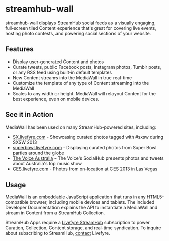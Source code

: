 # streamhub-wall

streamhub-wall displays StreamHub social feeds as a visually engaging, full-screen tiled Content experience that's great for covering live events, hosting photo contests, and powering social sections of your website.

## Features

* Display user-generated Content and photos
* Curate tweets, public Facebook posts, Instagram photos, Tumblr posts, or any RSS feed using built-in default templates
* New Content streams into the MediaWall in true real-time
* Customize the template of any type of Content streaming into the MediaWall
* Scales to any width or height. MediaWall will relayout Content for the best experience, even on mobile devices.

## See it in Action

MediaWall has been used on many StreamHub-powered sites, including:

* [SX.livefyre.com](http://sx.livefyre.com/wall/) - Showcasing curated photos tagged with #sxsw during SXSW 2013
* [superbowl.livefyre.com](http://superbowl.livefyre.com/#/media) - Displaying curated photos from Super Bowl parties around the globe
* [The Voice Australia](http://www.thevoice.com.au/social.html) - The Voice's SocialHub presents photos and tweets about Australia's top music show
* [CES.livefyre.com](http://ces.livefyre.com/) - Photos from on-location at CES 2013 in Las Vegas

## Usage

MediaWall is an embeddable JavaScript application that runs in any HTML5-compatible browser, including mobile devices and tablets. The included Developer Documentation explains the API to instantiate a MediaWall and stream in Content from a StreamHub Collection.

StreamHub Apps require a [Livefyre StreamHub](http://www.livefyre.com/streamhub/) subscription to power Curation, Collection, Content storage, and real-time syndication. To inquire about subscribing to StreamHub, [contact](http://www.livefyre.com/contact/) Livefyre.
